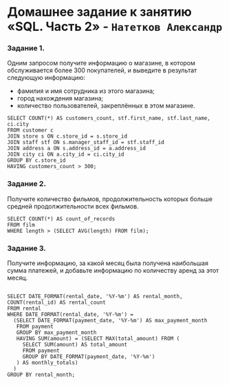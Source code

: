 # Домашнее задание к занятию «SQL. Часть 2» - `Натетков Александр`



### Задание 1. 

Одним запросом получите информацию о магазине, в котором обслуживается более 300 покупателей, и выведите в результат следующую информацию:

 - фамилия и имя сотрудника из этого магазина;
 - город нахождения магазина;
 - количество пользователей, закреплённых в этом магазине.

```
SELECT COUNT(*) AS customers_count, stf.first_name, stf.last_name, ci.city
FROM customer c
JOIN store s ON c.store_id = s.store_id
JOIN staff stf ON s.manager_staff_id = stf.staff_id
JOIN address a ON s.address_id = a.address_id
JOIN city ci ON a.city_id = ci.city_id
GROUP BY c.store_id
HAVING customers_count > 300;

```

### Задание 2.

Получите количество фильмов, продолжительность которых больше средней продолжительности всех фильмов.


```
SELECT COUNT(*) AS count_of_records
FROM film
WHERE length > (SELECT AVG(length) FROM film);

```

### Задание 3.

Получите информацию, за какой месяц была получена наибольшая сумма платежей, и добавьте информацию по количеству аренд за этот месяц.

```

SELECT DATE_FORMAT(rental_date, '%Y-%m') AS rental_month, COUNT(rental_id) AS rental_count
FROM rental
WHERE DATE_FORMAT(rental_date, '%Y-%m') = 
  (SELECT DATE_FORMAT(payment_date, '%Y-%m') AS max_payment_month
   FROM payment
   GROUP BY max_payment_month
   HAVING SUM(amount) = (SELECT MAX(total_amount) FROM (
     SELECT SUM(amount) AS total_amount
     FROM payment
     GROUP BY DATE_FORMAT(payment_date, '%Y-%m')
   ) AS monthly_totals)
  )
GROUP BY rental_month;

```

